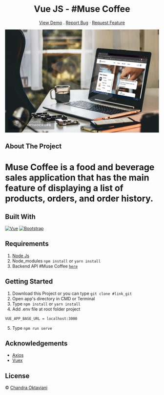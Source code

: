 <h1 align='center'>Vue JS - #Muse Coffee</h1>
  <p align="center">
    <a href="https://muse-coffee-net.netlify.app/">View Demo</a>
    .
    <a href="https://github.com/chnd-ktvn/muse">Report Bug</a>
    ·
    <a href="https://github.com/chnd-ktvn/muse">Request Feature</a>
  </p>

![Image Banner](https://raw.githubusercontent.com/chnd-ktvn/muse/master/src/assets/muse-img.jpg)

## About The Project

# Muse Coffee is a food and beverage sales application that has the main feature of displaying a list of products, orders, and order history.

## Built With

[![Vue](https://img.shields.io/badge/Vue-v2.6.11-green)](https://github.com/vuejs/vue)
[![Bootstrap](https://img.shields.io/badge/Bootstrap-v4.5.x-blue)](https://github.com/bootstrap-vue/bootstrap-vue)

## Requirements

1. <a href="https://nodejs.org/en/download/">Node Js</a>
2. Node_modules `npm install` or `yarn install`
3. Backend API #Muse Coffee [`here`](https://https://github.com/chnd-ktvn/MuseCoffee)

## Getting Started

1. Download this Project or you can type `git clone #link_git`
2. Open app's directory in CMD or Terminal
3. Type `npm install` or `yarn install`
4. Add .env file at root folder project

```sh
VUE_APP_BASE_URL = localhost:3000
```

5. Type `npm run serve`

## Acknowledgements

- [Axios](https://www.npmjs.com/package/axios)
- [Vuex](https://vuex.vuejs.org/)

## License

© [Chandra Oktaviani](https://github.com/chnd-ktvn/)